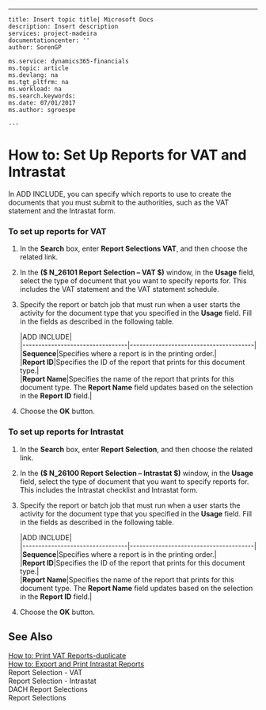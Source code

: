 ---
    title: Insert topic title| Microsoft Docs
    description: Insert description
    services: project-madeira
    documentationcenter: ''
    author: SorenGP

    ms.service: dynamics365-financials
    ms.topic: article
    ms.devlang: na
    ms.tgt_pltfrm: na
    ms.workload: na
    ms.search.keywords:
    ms.date: 07/01/2017
    ms.author: sgroespe

    ---
# How to: Set Up Reports for VAT and Intrastat
In ADD INCLUDE<!--[!INCLUDE[navnow](../../includes/navnow_md.md)]-->, you can specify which reports to use to create the documents that you must submit to the authorities, such as the VAT statement and the Intrastat form.  
  
### To set up reports for VAT  
  
1.  In the **Search** box, enter **Report Selections VAT**, and then choose the related link.  
  
2.  In the **\($ N\_26101 Report Selection – VAT $\)** window, in the **Usage** field, select the type of document that you want to specify reports for. This includes the VAT statement and the VAT statement schedule.  
  
3.  Specify the report or batch job that must run when a user starts the activity for the document type that you specified in the **Usage** field. Fill in the fields as described in the following table.  
  
    |ADD INCLUDE<!--[!INCLUDE[bp_tablefield](../../includes/bp_tabledescription_md.md)]-->|  
    |---------------------------------|---------------------------------------|  
    |**Sequence**|Specifies where a report is in the printing order.|  
    |**Report ID**|Specifies the ID of the report that prints for this document type.|  
    |**Report Name**|Specifies the name of the report that prints for this document type. The **Report Name** field updates based on the selection in the **Report ID** field.|  
  
4.  Choose the **OK** button.  
  
### To set up reports for Intrastat  
  
1.  In the **Search** box, enter **Report Selection**, and then choose the related link.  
  
2.  In the **\($ N\_26100 Report Selection – Intrastat $\)** window, in the **Usage** field, select the type of document that you want to specify reports for. This includes the Intrastat checklist and Intrastat form.  
  
3.  Specify the report or batch job that must run when a user starts the activity for the document type that you specified in the **Usage** field. Fill in the fields as described in the following table.  
  
    |ADD INCLUDE<!--[!INCLUDE[bp_tablefield](../../includes/bp_tabledescription_md.md)]-->|  
    |---------------------------------|---------------------------------------|  
    |**Sequence**|Specifies where a report is in the printing order.|  
    |**Report ID**|Specifies the ID of the report that prints for this document type.|  
    |**Report Name**|Specifies the name of the report that prints for this document type. The **Report Name** field updates based on the selection in the **Report ID** field.|  
  
4.  Choose the **OK** button.  
  
## See Also  
 [How to: Print VAT Reports-duplicate](../FullExperience/how-to-print-vat-reports-duplicate.md)   
 [How to: Export and Print Intrastat Reports](../FullExperience/how-to-export-and-print-intrastat-reports.md)   
 Report Selection - VAT   
 Report Selection - Intrastat   
 DACH Report Selections   
 Report Selections
